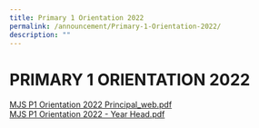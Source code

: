 ```yaml
---
title: Primary 1 Orientation 2022
permalink: /announcement/Primary-1-Orientation-2022/
description: ""
---
```

# **PRIMARY 1 ORIENTATION 2022**

[MJS P1 Orientation 2022 Principal\_web.pdf](https://montfortjunior-moe-edu-sg-admin.cwp.sg/qql/slot/u527/Others/Announcements/2022/MJS%20P1%20Orientation%202022%20Principal_web.pdf)  
[MJS P1 Orientation 2022 - Year Head.pdf](https://montfortjunior-moe-edu-sg-admin.cwp.sg/qql/slot/u527/Others/Announcements/2022/MJS%20P1%20Orientation%202022%20-%20Year%20Head.pdf)